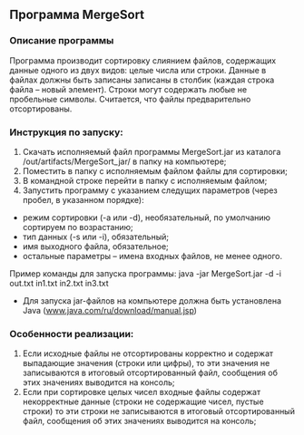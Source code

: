 ## Программа MergeSort

### Описание программы
Программа производит сортировку слиянием файлов, содержащих данные одного из двух видов: 
целые числа или строки. Данные в файлах должны быть записаны записаны в столбик (каждая строка файла – новый элемент). 
Строки могут содержать любые не пробельные символы. Считается, что файлы предварительно отсортированы.

### Инструкция по запуску:
1) Скачать исполняемый файл программы MergeSort.jar из каталога /out/artifacts/MergeSort_jar/
в папку на компьютере;
2) Поместить в папку с исполняемым файлом файлы для сортировки;
3) В командной строке перейти в папку с исполняемым файлом;
4) Запустить программу с указанием следущих параметров (через пробел, в указанном порядке):
- режим сортировки (-a или -d), необязательный, по умолчанию сортируем по возрастанию;
- тип данных (-s или -i), обязательный;
- имя выходного файла, обязательное;
- остальные параметры – имена входных файлов, не менее одного.

Пример команды для запуска программы:
 java -jar MergeSort.jar -d -i out.txt in1.txt in2.txt in3.txt

* Для запуска jar-файлов на компьютере должна быть установлена Java (www.java.com/ru/download/manual.jsp)


### Особенности реализации:
1. Если исходные файлы не отсортированы корректно и содержат выпадающие значения (строки или цифры), 
то эти значения не записываются в итоговый отсортированный файл, сообщения об этих значениях 
выводится на консоль;
2. Если при сортировке целых чисел входные файлы содержат некорректные данные (строки не содержащие чисел, пустые строки) 
то эти строки не записываются в итоговый отсортированный файл, сообщения об этих значениях выводится на консоль; 
